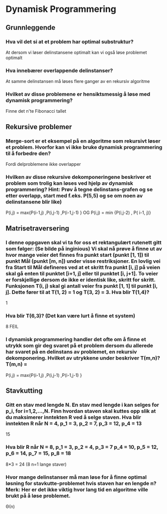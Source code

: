 # Dynamisk Programmering

## Grunnleggende

### Hva vil det si at et problem har optimal substruktur?
At dersom vi løser delinstansene optimalt kan vi også løse problemet optimalt

### Hva innebærer overlappende delinstanser?
At samme delinstansen må løses flere ganger av en rekursiv algoritme

### Hvilket av disse problemene er hensiktsmessig å løse med dynamisk programmering?

Finne det n'te Fibonacci tallet

## Rekursive problemer

### Merge-sort er et eksempel på en algoritme som rekursivt løser et problem. Hvorfor kan vi ikke bruke dynamisk programmering til å forbedre den?

Fordi delproblemene ikke overlapper

### Hvilken av disse rekursive dekomponeringene beskriver et problem som trolig kan løses ved hjelp av dynamisk programmering? Hint: Prøv å tegne delinstans-grafen og se etter overlapp, start med f.eks. P(5,5) og se om noen av delinstansene blir like)

P(i,j) = max{P(i-1,j) ,P(i,j-1) ,P(i-1,j-1) } OG
P(i,j) = min {P(i,j-2) , P( i-1, j)}

## Matrisetraversering

### I denne oppgaven skal vi ta for oss et rektangulært rutenett gitt som følger: (Se bilde på inginious) Vi skal nå prøve å finne ut av hvor mange veier det finnes fra punkt start (punkt [1, 1]) til punkt Mål (punkt [m, n]) under visse restriksjoner. En lovlig vei fra Start til Mål defineres ved at et skritt fra punkt [i, j] på veien skal gå enten til punktet [i+1, j] eller til punktet [i, j+1]. To veier er forskjellige dersom de ikke er identisk like, skritt for skritt. Funksjonen T(i, j) skal gi antall veier fra punkt [1, 1] til punkt [i, j]. Dette fører til at T(1, 2) = 1 og T(3, 2) = 3. Hva blir T(1,4)?

1

### Hva blir T(6,3)? (Det kan være lurt å finne et system)

8 FEIL

### I dynamisk programmering handler det ofte om å finne et utrykk som gir deg svaret på et problem dersom du allerede har svaret på en delinstans av problemet, en rekursiv dekomponering. Hvilket av utrykkene under beskriver T(m,n)? T(m,n) =

P(i,j) = max{P(i-1,j) ,P(i,j-1) ,P(i-1,j-1) }

## Stavkutting

### Gitt en stav med lengde N. En stav med lengde i kan selges for p_i, for i=1,2,...,N. Finn hvordan staven skal kuttes opp slik at du maksimerer inntekten R ved å selge staven. Hva blir inntekten R når N = 4, p_1 = 3, p_2 = 7, p_3 = 12, p_4 = 13

15

### Hva blir R når N = 8, p_1 = 3, p_2 = 4, p_3 = 7 p_4 = 10, p_5 = 12, p_6 = 14, p_7 = 15, p_8 = 18

8*3 = 24 (8 n=1 lange staver)

### Hvor mange delinstanser må man løse for å finne optimal løsning for stavkutte-problemet hvis staven har en lengde n? Merk: Her er det ikke viktig hvor lang tid en algoritme ville brukt på å løse problemet.

Θ(n)
